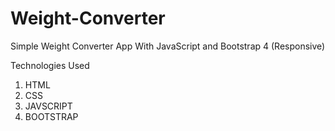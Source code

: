 # Weight-Converter
Simple Weight Converter App With JavaScript and Bootstrap 4 (Responsive)

Technologies Used
1. HTML
2. CSS
3. JAVSCRIPT
4. BOOTSTRAP

